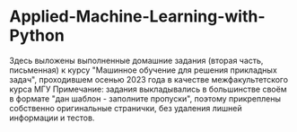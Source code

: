 # Applied-Machine-Learning-with-Python
Здесь выложены выполненные домашние задания (вторая часть, письменная) к курсу "Машинное обучение для решения прикладных задач", проходившем осенью 2023 года в качестве межфакультетского курса МГУ
Примечание: задания выкладывались в большинстве своём в формате "дан шаблон - заполните пропуски", поэтому прикреплены собственно оригинальные странички, без удаления лишней информации и тестов.
